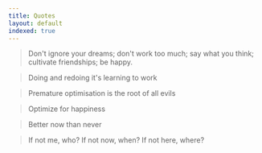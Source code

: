 ```yaml
---
title: Quotes
layout: default
indexed: true
---
```


> Don't ignore your dreams; don't work too much; say what you think; cultivate friendships; be happy.

> Doing and redoing it's learning to work

> Premature optimisation is the root of all evils

> Optimize for happiness

> Better now than never

> If not me, who? If not now, when? If not here, where?
